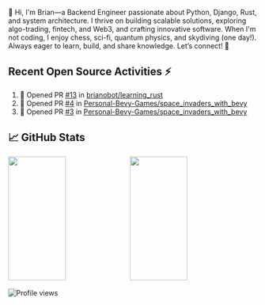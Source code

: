 👋 Hi, I'm Brian—a Backend Engineer passionate about Python, Django, Rust, and system architecture. I thrive on building scalable solutions, exploring algo-trading, fintech, and Web3, and crafting innovative software. When I'm not coding, I enjoy chess, sci-fi, quantum physics, and skydiving (one day!). Always eager to learn, build, and share knowledge. Let’s connect! 🚀

## Recent Open Source Activities ⚡️
<!--START_SECTION:activity-->
1. 💪 Opened PR [#13](undefined) in [brianobot/learning_rust](https://github.com/brianobot/learning_rust)
2. 💪 Opened PR [#4](undefined) in [Personal-Bevy-Games/space_invaders_with_bevy](https://github.com/Personal-Bevy-Games/space_invaders_with_bevy)
3. 💪 Opened PR [#3](undefined) in [Personal-Bevy-Games/space_invaders_with_bevy](https://github.com/Personal-Bevy-Games/space_invaders_with_bevy)
<!--END_SECTION:activity-->

## 📈 GitHub Stats  
<div>  
  <img src="https://github-readme-stats.anuraghazra1.vercel.app/api?username=brianobot&show_icons=true&theme=tokyonight" width="48%" height="250px" />  
  <img src="https://github-readme-stats.vercel.app/api/top-langs/?username=brianobot&layout=compact&hide=html,css&theme=tokyonight" width="48%" height="250px"/>  
</div>  

<p align="left">  
  <img src="https://komarev.com/ghpvc/?username=brianobot&label=Profile%20views&color=0e75b6&style=flat" alt="Profile views" />  
</p>
<!--
brianobot/brianobot is a ✨ special ✨ repository because its `README.md` (this file) appears on your GitHub profile.
You can click the Preview link to take a look at your changes.
--->
